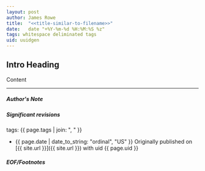```yaml
---
layout: post
author: James Rowe
title:  "<<title-similar-to-filename>>"
date:   date "+%Y-%m-%d %H:%M:%S %z"
tags: whitespace deliminated tags
uid: uuidgen
---
```


## Intro Heading

Content

---

##### Author's Note



##### Significant revisions

tags: {{ page.tags | join: ", " }} <!-- todo move this somewhere -->

- {{ page.date | date_to_string: "ordinal", "US" }} Originally published on [{{ site.url }}]({{ site.url }}) with uid {{ page.uid }}

##### EOF/Footnotes
